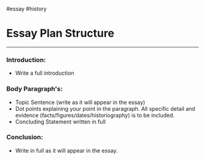 #essay #history 

# Essay Plan Structure
---
### Introduction:
- Write a full introduction

### Body Paragraph's:
- Topic Sentence (write as it will appear in the essay)
- Dot points explaining your point in the paragraph. All specific detail and evidence (facts/figures/dates/historiography) is to be included. 
- Concluding Statement written in full

### Conclusion:
- Write in full as it will appear in the essay. 